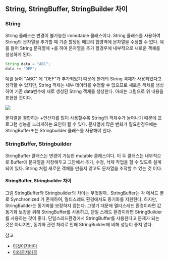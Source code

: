 ## String, StringBuffer, StringBuilder 차이

### String
String 클래스는 변경이 불가능한 immutable 클래스이다. String 클래스를 사용하여 String의 문자열을 추가할 때 기존 할당된 메모리 힙영역에 문자열을 수정할 수 없다. 예를 들어 String 문자열에 +를 하여 문자열을 추가 할경우에 내부적으로 새로운 객체를 생성하게 된다.
```java
String data = "ABC";
data += "DEF";
```

예를 들어 "ABC" 에 "DEF"가 추가되었기 때문에 한개의 String 객체가 사용되었다고 생각할 수 있지만, String 객체는 내부 데이터를 수정할 수 없으므로 새로운 객체를 생성하여 기존 data변수에 새로 생성된 String 객체를 생성한다. 아래는 그림으로 위 내용을 표현한 것이다.

![](https://i.imgur.com/UwKv9YE.png)

문자열을 결합하는 +연산자를 많이 사용할수록 String의 객체수가 늘어나기 때문에 프로그램 성능을 느리게하는 요인이 될 수 있다. 문자열에 많은 변화가 필요한경우에는 StringBuffer또는 Stringbuilder 클래스를 사용해야 한다.

### StringBuffer, Stringbuilder
StringBuffer 클래스는 변경이 가능한 mutable 클래스이다. 이 두 클래스는 내부적으로 Buffer에 문자열을 저장해두고 그안에서 추가, 수정, 삭제 작업을 할 수 있도록 설계되어 있다. String 처럼 새로운 객체를 만들지 않고도 문자열을 조작할 수 있는 것 이다.


#### StringBuffer, Stringbuilder 차이
그럼 StringBuffer와 Stringbuilder의 차이는 무엇일까.. StringBuffer는 각 메서드 별로 Synchronized 가 존재하여, 멀티스레드 환경에서도 동기화를 지원한다. 하지만, StringBuilder는 동기화를 보장하지 않는다. 그렇기 때문에 멀티스레드 환경이라면 값 동기화 보장을 위해 StringBuffer를 사용하고, 단일 스레드 환경이라면 StringBuilder를 사용하는 것이 좋다. 단일스레드환경에서 StringBuffer를 사용한다고 문제가 되는 것은 아니지만, 동기화 관련 처리로 인해 StringBuilder에 비해 성능이 좋지 않다.



참고
* [이것이자바다](http://www.hanbit.co.kr/store/books/look.php?p_code=B1460673937)
* [이러쿵저러쿵](http://ooz.co.kr/298)
